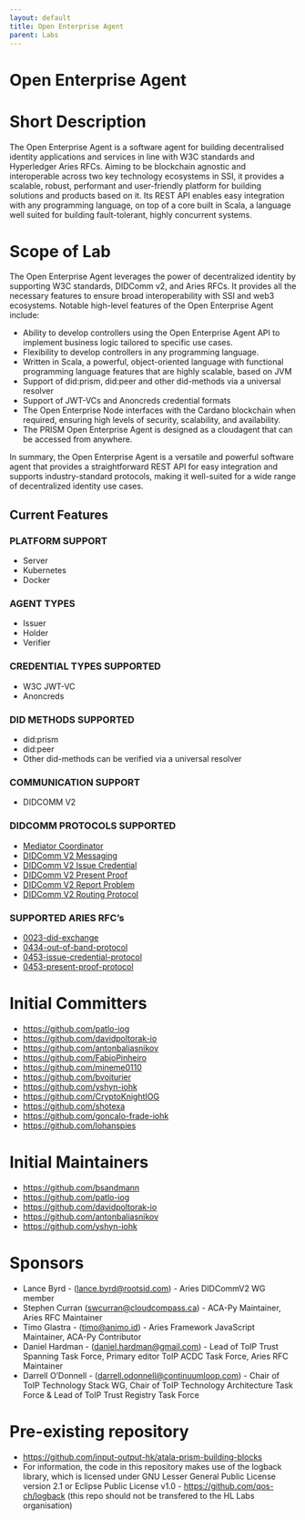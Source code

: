 ```yaml
---
layout: default
title: Open Enterprise Agent
parent: Labs
---
```

# Open Enterprise Agent
# Short Description
The Open Enterprise Agent is a software agent for building decentralised identity applications and services in line with W3C standards and Hyperledger Aries RFCs. Aiming to be blockchain agnostic and interoperable across two key technology ecosystems in SSI, it provides a scalable, robust, performant and user-friendly platform for building solutions and products based on it. Its REST API enables easy integration with any programming language, on top of a core built in Scala, a language well suited for building fault-tolerant, highly concurrent systems.

# Scope of Lab
The Open Enterprise Agent leverages the power of decentralized identity by supporting W3C standards, DIDComm v2, and Aries RFCs. It provides all the necessary features to ensure broad interoperability with SSI and web3 ecosystems. Notable high-level features of the Open Enterprise Agent include:

- Ability to develop controllers using the Open Enterprise Agent API to implement business logic tailored to specific use cases.
- Flexibility to develop controllers in any programming language.
- Written in Scala, a powerful, object-oriented language with functional programming language features that are highly scalable, based on JVM
- Support of did:prism, did:peer and other did-methods via a universal resolver
- Support of JWT-VCs and Anoncreds credential formats
- The Open Enterprise Node interfaces with the Cardano blockchain when required, ensuring high levels of security, scalability, and availability.
- The PRISM Open Enterprise Agent is designed as a cloudagent that can be accessed from anywhere.

In summary, the Open Enterprise Agent is a versatile and powerful software agent that provides a straightforward REST API for easy integration and supports industry-standard protocols, making it well-suited for a wide range of decentralized identity use cases.

## Current Features

### PLATFORM SUPPORT

- Server
- Kubernetes
- Docker

### AGENT TYPES

- Issuer
- Holder
- Verifier

### CREDENTIAL TYPES SUPPORTED

- W3C JWT-VC
- Anoncreds

### DID METHODS SUPPORTED

- did:prism
- did:peer
- Other did-methods can be verified via a universal resolver

### COMMUNICATION SUPPORT

- DIDCOMM V2

### DIDCOMM PROTOCOLS SUPPORTED

- [Mediator Coordinator](https://didcomm.org/mediator-coordination/2.0/)
- [DIDComm V2 Messaging](https://identity.foundation/didcomm-messaging/spec)
- [DIDComm V2 Issue Credential](https://github.com/decentralized-identity/waci-didcomm/tree/main/issue_credential)
- [DIDComm V2 Present Proof](https://github.com/decentralized-identity/waci-didcomm/blob/main/present_proof/present-proof-v3.md)
- [DIDComm V2 Report Problem](https://identity.foundation/didcomm-messaging/spec/#problem-reports)
- [DIDComm V2 Routing Protocol](https://identity.foundation/didcomm-messaging/spec/#routing-protocol-20)

### SUPPORTED ARIES RFC’s

- [0023-did-exchange](https://github.com/hyperledger/aries-rfcs/tree/main/features/0023-did-exchange)
- [0434-out-of-band-protocol](https://github.com/hyperledger/aries-rfcs/blob/main/features/0434-outofband/README.md)
- [0453-issue-credential-protocol](https://github.com/hyperledger/aries-rfcs/tree/main/features/0453-issue-credential-v2)
- [0453-present-proof-protocol](https://github.com/hyperledger/aries-rfcs/tree/main/features/0454-present-proof-v2)

# Initial Committers
- https://github.com/patlo-iog
- https://github.com/davidpoltorak-io
- https://github.com/antonbaliasnikov
- https://github.com/FabioPinheiro
- https://github.com/mineme0110
- https://github.com/bvoiturier
- https://github.com/yshyn-iohk
- https://github.com/CryptoKnightIOG
- https://github.com/shotexa
- https://github.com/goncalo-frade-iohk
- https://github.com/lohanspies

# Initial Maintainers

- https://github.com/bsandmann
- https://github.com/patlo-iog
- https://github.com/davidpoltorak-io
- https://github.com/antonbaliasnikov
- https://github.com/yshyn-iohk

# Sponsors
- Lance Byrd - ([lance.byrd@rootsid.com](mailto:lance.byrd@rootsid.com)) - Aries DIDCommV2 WG member
- Stephen Curran (swcurran@cloudcompass.ca) - ACA-Py Maintainer, Aries RFC Maintainer
- Timo Glastra - ([timo@animo.id](mailto:timo@animo.id)) - Aries Framework JavaScript Maintainer, ACA-Py Contributor
- Daniel Hardman - ([daniel.hardman@gmail.com](mailto:daniel.hardman@gmail.com)) - Lead of ToIP Trust Spanning Task Force, Primary editor ToIP ACDC Task Force, Aries RFC Maintainer
- Darrell O’Donnell - ([darrell.odonnell@continuumloop.com](mailto:darrell.odonnell@continuumloop.com)) - Chair of ToIP Technology Stack WG, Chair of ToIP Technology Architecture Task Force & Lead of ToIP Trust Registry Task Force

# Pre-existing repository
- https://github.com/input-output-hk/atala-prism-building-blocks
- For information, the code in this repository makes use of the logback library, which is licensed under GNU Lesser General Public License version 2.1 or Eclipse Public License v1.0 - https://github.com/qos-ch/logback (this repo should not be transfered to the HL Labs organisation)

